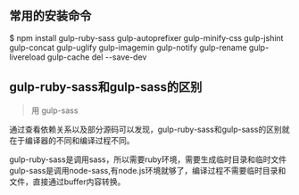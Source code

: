 ## 常用的安装命令

$ npm install gulp-ruby-sass gulp-autoprefixer gulp-minify-css gulp-jshint gulp-concat gulp-uglify gulp-imagemin gulp-notify gulp-rename gulp-livereload gulp-cache del --save-dev


## gulp-ruby-sass和gulp-sass的区别
> 用 gulp-sass

通过查看依赖关系以及部分源码可以发现，gulp-ruby-sass和gulp-sass的区别就在于编译器的不同和编译过程不同。

gulp-ruby-sass是调用sass，所以需要ruby环境，需要生成临时目录和临时文件
gulp-sass是调用node-sass,有node.js环境就够了，编译过程不需要临时目录和文件，直接通过buffer内容转换。
